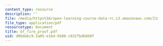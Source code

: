 ```yaml
---
content_type: resource
description: ''
file: /media/https%3A/open-learning-course-data-rc.s3.amazonaws.com/21m-735-technical-design-scenery-mechanisms-and-special-effects-spring-2004/d0bdebc92a05e1645b88c032fbdb6b0f_bf_fire_proof.pdf
file_type: application/pdf
resourcetype: Document
title: bf_fire_proof.pdf
uid: d0bdebc9-2a05-e164-5b88-c032fbdb6b0f
---
```

